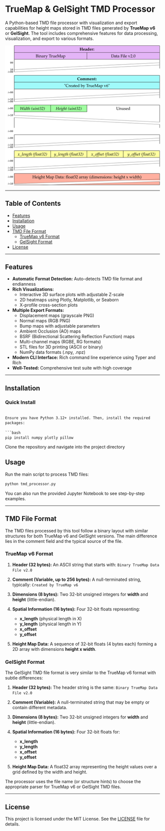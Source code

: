 # TrueMap & GelSight TMD Processor

A Python-based TMD file processor with visualization and export capabilities for height maps stored in TMD files generated by
**TrueMap v6** or **GelSight**. The tool includes comprehensive features for data processing, visualization, and export to various formats.

![TMD Processor Logo](image.svg)

---

## Table of Contents

- [Features](#features)
- [Installation](#installation)
- [Usage](#usage)
- [TMD File Format](#tmd-file-format)
  - [TrueMap v6 Format](#truemap-v6-format)
  - [GelSight Format](#gelsight-format)
- [License](#license)

---

## Features

- **Automatic Format Detection:** Auto-detects TMD file format and endianness
- **Rich Visualizations:**
  - Interactive 3D surface plots with adjustable Z-scale
  - 2D heatmaps using Plotly, Matplotlib, or Seaborn
  - X-profile cross-section plots
- **Multiple Export Formats:**
  - Displacement maps (grayscale PNG)
  - Normal maps (RGB PNG)
  - Bump maps with adjustable parameters
  - Ambient Occlusion (AO) maps
  - BSRF (Bidirectional Scattering Reflection Function) maps
  - Multi-channel maps (RGBE, RG formats)
  - STL files for 3D printing (ASCII or binary)
  - NumPy data formats (.npy, .npz)
- **Modern CLI Interface:** Rich command line experience using Typer and Rich
- **Well-Tested:** Comprehensive test suite with high coverage

---

## Installation

### Quick Install
```

Ensure you have Python 3.12+ installed. Then, install the required packages:

```bash
pip install numpy plotly pillow
```

Clone the repository and navigate into the project directory

## Usage

Run the main script to process TMD files:

```bash
python tmd_processor.py
```

You can also run the provided Jupyter Notebook to see step-by-step examples.

---

## TMD File Format

The TMD files processed by this tool follow a binary layout with similar structures for both TrueMap v6 and GelSight versions. The main difference lies in the comment field and the typical source of the file.

### TrueMap v6 Format

1. **Header (32 bytes):**
   An ASCII string that starts with:
   `Binary TrueMap Data File v2.0`

2. **Comment (Variable, up to 256 bytes):**
   A null-terminated string, typically:
   `Created by TrueMap v6`

3. **Dimensions (8 bytes):**
   Two 32-bit unsigned integers for **width** and **height** (little-endian).

4. **Spatial Information (16 bytes):**
   Four 32-bit floats representing:
   - **x_length** (physical length in X)
   - **y_length** (physical length in Y)
   - **x_offset**
   - **y_offset**

5. **Height Map Data:**
   A sequence of 32-bit floats (4 bytes each) forming a 2D array with dimensions **height x width**.

### GelSight Format

The GelSight TMD file format is very similar to the TrueMap v6 format with subtle differences:

1. **Header (32 bytes):**
   The header string is the same:
   `Binary TrueMap Data File v2.0`

2. **Comment (Variable):**
   A null-terminated string that may be empty or contain different metadata.

3. **Dimensions (8 bytes):**
   Two 32-bit unsigned integers for **width** and **height** (little-endian).

4. **Spatial Information (16 bytes):**
   Four 32-bit floats for:
   - **x_length**
   - **y_length**
   - **x_offset**
   - **y_offset**

5. **Height Map Data:**
   A float32 array representing the height values over a grid defined by the width and height.

The processor uses the file name (or structure hints) to choose the appropriate parser for TrueMap v6 or GelSight TMD files.

---

## License

This project is licensed under the MIT License. See the [LICENSE](LICENSE) file for details.
